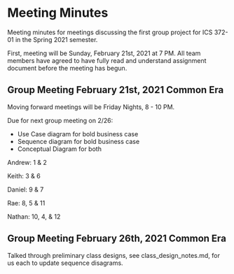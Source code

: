 # Meeting Minutes
Meeting minutes for meetings discussing the first group project for ICS 372-01
in the Spring 2021 semester.

First, meeting will be Sunday, February 21st, 2021 at 7 PM. All team members
have agreed to have fully read and understand assignment document before the
meeting has begun.

## Group Meeting February 21st, 2021 Common Era
Moving forward meetings will be Friday Nights, 8 - 10 PM.

Due for next group meeting on 2/26:
- Use Case diagram for bold business case
- Sequence diagram for bold business case
- Conceptual Diagram for both

Andrew: 1 & 2

Keith: 3 & 6

Daniel: 9 & 7

Rae: 8, 5 & 11

Nathan: 10, 4, & 12

## Group Meeting February 26th, 2021 Common Era
Talked through preliminary class designs, see class_design_notes.md, for us each
to update sequence disagrams.